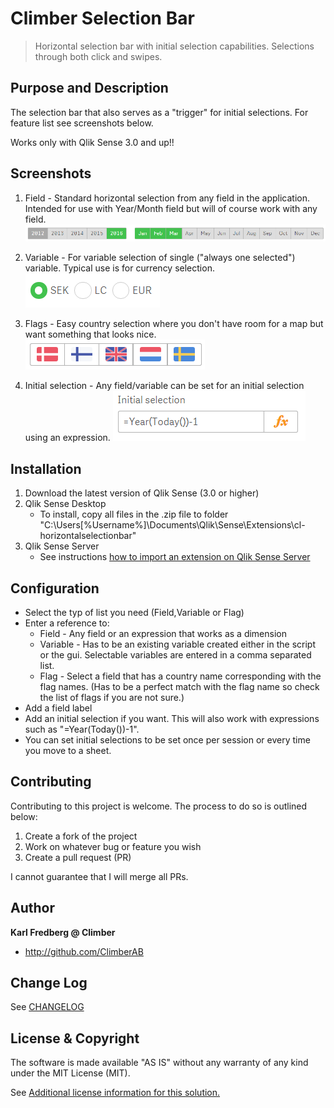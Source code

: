 # Climber Selection Bar
> Horizontal selection bar with initial selection capabilities. Selections through both click and swipes.

## Purpose and Description
The selection bar that also serves as a "trigger" for initial selections. For feature list see screenshots below.

Works only with Qlik Sense 3.0 and up!!

## Screenshots
1. Field - Standard horizontal selection from any field in the application. Intended for use with Year/Month field but will of course work with any field.
![Alt text](https://github.com/ClimberAB/ClimberSelectionBar/blob/master/screenshots/screenshot_field.PNG?raw=true "Horizontal fieldselection")

2. Variable - For variable selection of single ("always one selected") variable. Typical use is for currency selection.
![Alt text](https://github.com/ClimberAB/ClimberSelectionBar/blob/master/screenshots/screenshot_variable.PNG?raw=true "Horizontal variable selection")

3. Flags - Easy country selection where you don't have room for a map but want something that looks nice.
![Alt text](https://github.com/ClimberAB/ClimberSelectionBar/blob/master/screenshots/screenshot_flag.PNG?raw=true "Screenshot flags")

4. Initial selection - Any field/variable can be set for an initial selection using an expression. 
![Alt text](https://github.com/ClimberAB/ClimberSelectionBar/blob/master/screenshots/screenshot_initial_selection.PNG?raw=true "Screenshot initial selection")

## Installation

1. Download the latest version of Qlik Sense (3.0 or higher)
2. Qlik Sense Desktop
	* To install, copy all files in the .zip file to folder "C:\Users\[%Username%]\Documents\Qlik\Sense\Extensions\cl-horizontalselectionbar\"
3. Qlik Sense Server
	* See instructions [how to import an extension on Qlik Sense Server](http://help.qlik.com/sense/en-us/developer/#../Subsystems/Workbench/Content/BuildingExtensions/HowTos/deploy-extensions.htm)

## Configuration

* Select the typ of list you need (Field,Variable or Flag) 
* Enter a reference to:
	* Field - Any field or an expression that works as a dimension
	* Variable - Has to be an existing variable created either in the script or the gui. Selectable variables are entered in a comma separated list.
	* Flag - Select a field that has a country name corresponding with the flag names. (Has to be a perfect match with the flag name so check the list of flags if you are not sure.)
* Add a field label 
* Add an initial selection if you want. This will also work with expressions such as "=Year(Today())-1".
* You can set initial selections to be set once per session or every time you move to a sheet.


## Contributing
Contributing to this project is welcome. The process to do so is outlined below:

1. Create a fork of the project
2. Work on whatever bug or feature you wish
3. Create a pull request (PR)

I cannot guarantee that I will merge all PRs.

## Author

**Karl Fredberg @ Climber**
* http://github.com/ClimberAB


## Change Log

See [CHANGELOG](CHANGELOG.yml)

## License & Copyright
The software is made available "AS IS" without any warranty of any kind under the MIT License (MIT).

See [Additional license information for this solution.](LICENSE.md)
